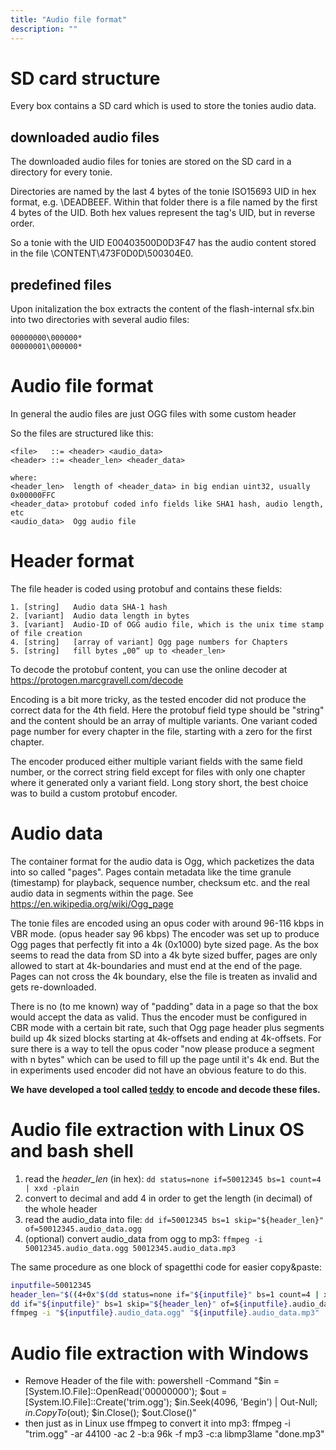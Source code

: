 ```yaml
---
title: "Audio file format"
description: ""
---
```


# SD card structure
Every box contains a SD card which is used to store the tonies audio data.

## downloaded audio files
The downloaded audio files for tonies are stored on the SD card in a directory for every tonie.

Directories are named by the last 4 bytes of the tonie ISO15693 UID in hex format, e.g. <SD>\DEADBEEF.
Within that folder there is a file named by the first 4 bytes of the UID.
Both hex values represent the tag's UID, but in reverse order.

So a tonie with the UID E00403500D0D3F47 has the audio content stored in the file <SD>\CONTENT\473F0D0D\500304E0.

## predefined files
Upon initalization the box extracts the content of the flash-internal sfx.bin into two directories with several audio files:

    00000000\000000*
    00000001\000000*

# Audio file format
In general the audio files are just OGG files with some custom header

So the files are structured like this:

    <file>   ::= <header> <audio_data>
    <header> ::= <header_len> <header_data>
    
    where:
    <header_len>  length of <header_data> in big endian uint32, usually 0x00000FFC
    <header_data> protobuf coded info fields like SHA1 hash, audio length, etc
    <audio_data>  Ogg audio file

# Header format

The file header is coded using protobuf and contains these fields:

    1. [string]   Audio data SHA-1 hash
    2. [variant]  Audio data length in bytes
    3. [variant]  Audio-ID of OGG audio file, which is the unix time stamp of file creation
    4. [string]   [array of variant] Ogg page numbers for Chapters
    5. [string]   fill bytes „00“ up to <header_len>
   
To decode the protobuf content, you can use the online decoder at https://protogen.marcgravell.com/decode

Encoding is a bit more tricky, as the tested encoder did not produce the correct data for the 4th field.
Here the protobuf field type should be "string" and the content should be an array of multiple variants.
One variant coded page number for every chapter in the file, starting with a zero for the first chapter.

The encoder produced either multiple variant fields with the same field number, or the correct string field
except for files with only one chapter where it generated only a variant field.
Long story short, the best choice was to build a custom protobuf encoder.

# Audio data

The container format for the audio data is Ogg, which packetizes the data into so called "pages".
Pages contain metadata like the time granule (timestamp) for playback, sequence number, checksum etc. and
the real audio data in segments within the page.
See https://en.wikipedia.org/wiki/Ogg_page

The tonie files are encoded using an opus coder with around 96-116 kbps in VBR mode. (opus header say 96 kbps)
The encoder was set up to produce Ogg pages that perfectly fit into a 4k (0x1000) byte sized page.
As the box seems to read the data from SD into a 4k byte sized buffer, pages are only
allowed to start at 4k-boundaries and must end at the end of the page. Pages can not cross the 4k boundary, 
else the file is treaten as invalid and gets re-downloaded.

There is no (to me known) way of "padding" data in a page so that the box would accept the data as valid.
Thus the encoder must be configured in CBR mode with a certain bit rate, such that Ogg page header plus segments
build up 4k sized blocks starting at 4k-offsets and ending at 4k-offsets.
For sure there is a way to tell the opus coder "now please produce a segment with n bytes" which can be
used to fill up the page until it's 4k end.
But the in experiments used encoder did not have an obvious feature to do this.

**We have developed a tool called [teddy](https://github.com/toniebox-reverse-engineering/teddy) to encode and decode these files.**

# Audio file extraction with Linux OS and bash shell

1. read the *header_len* (in hex): `dd status=none if=50012345 bs=1 count=4 | xxd -plain`
2. convert to decimal and add 4 in order to get the length (in decimal) of the whole header
3. read the audio_data into file: `dd if=50012345 bs=1 skip="${header_len}" of=50012345.audio_data.ogg`
4. (optional) convert audio_data from ogg to mp3: `ffmpeg -i 50012345.audio_data.ogg 50012345.audio_data.mp3`

The same procedure as one block of spagetthi code for easier copy&paste:

```bash
inputfile=50012345
header_len="$((4+0x"$(dd status=none if="${inputfile}" bs=1 count=4 | xxd -plain)"))"
dd if="${inputfile}" bs=1 skip="${header_len}" of=${inputfile}.audio_data.ogg
ffmpeg -i "${inputfile}.audio_data.ogg" "${inputfile}.audio_data.mp3"
```

# Audio file extraction with Windows
- Remove Header of the file with: powershell -Command "$in = [System.IO.File]::OpenRead('00000000'); $out = [System.IO.File]::Create('trim.ogg'); $in.Seek(4096, 'Begin') | Out-Null; $in.CopyTo($out); $in.Close(); $out.Close()"
- then just as in Linux use ffmpeg to convert it into mp3: ffmpeg -i "trim.ogg" -ar 44100 -ac 2 -b:a 96k -f mp3 -c:a libmp3lame "done.mp3"
